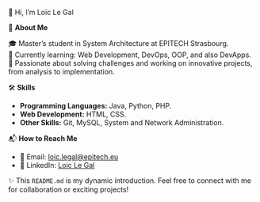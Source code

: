 👋 Hi, I’m Loïc Le Gal  

🧐 **About Me**  

🎓 Master’s student in System Architecture at EPITECH Strasbourg.  
🌱 Currently learning: Web Development, DevOps, OOP, and also DevApps.  
🚀 Passionate about solving challenges and working on innovative projects, from analysis to implementation.  

🛠️ **Skills**  

- **Programming Languages:** Java, Python, PHP.  
- **Web Development:** HTML, CSS.  
- **Other Skills:** Git, MySQL, System and Network Administration.  

📬 **How to Reach Me**  

- 📧 Email: loic.legal@epitech.eu  
- 💼 LinkedIn: [Loic Le Gal](https://www.linkedin.com/in/loic-le-gal/)  

✨ This `README.md` is my dynamic introduction. Feel free to connect with me for collaboration or exciting projects!  

